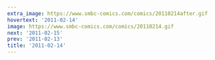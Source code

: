 ```yaml
---
extra_image: https://www.smbc-comics.com/comics/20110214after.gif
hovertext: '2011-02-14'
image: https://www.smbc-comics.com/comics/20110214.gif
next: '2011-02-15'
prev: '2011-02-13'
title: '2011-02-14'
---
```

